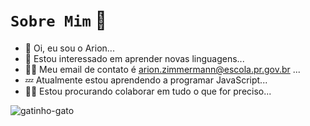 # `Sobre Mim` :hammer:


- 🙉 Oi, eu sou o Arion...
- 👀 Estou interessado em aprender novas linguagens...
- 😵‍💫 Meu email de contato é arion.zimmermann@escola.pr.gov.br ...
- 💤 Atualmente estou aprendendo a programar JavaScript...
- 😮‍💨 Estou procurando colaborar em tudo o que for preciso...

![gatinho-gato](https://user-images.githubusercontent.com/103933868/197515464-803231d4-34ec-48ea-9dbc-4e91d1d358a2.gif)


<!---
ArionZ/ArionZ é um repositório ✨ especial ✨ porque seu `README.md` (este arquivo) aparece no seu perfil do GitHub.
Você pode clicar no link Visualizar para dar uma olhada nas suas alterações.
--->
